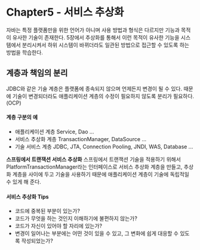 # Chapter5 - 서비스 추상화

자바는 특정 플랫폼만을 위한 언어가 아니며 사용 방법과 형식은 다르지만 기능과 목적이 유사한 기술이 존재한다.
5장에서 추상화를 통해서 이런 목적이 유사한 기능을 시스템에서 분리시켜서 하위 시스템이 바뀌더라도 일관된 방법으로 접근할 수 있도록 하는 방법을 학습한다.

## 계층과 책임의 분리

JDBC와 같은 기술 계층은 플랫폼에 종속되지 않으며 언제든지 변경이 될 수 있다. 때문에 기술이 변경되더라도 애플리케이션 계층의 수정이 필요하지 않도록 분리가 필요하다. (OCP)

#### 계층 구분의 예

- 애플리케이션 계층
  Service, Dao ...
- 서비스 추상화 계층
  TransactionManager, DataSource ...
- 기술 서비스 계층
  JDBC, JTA, Connection Pooling, JNDI, WAS, Database ...

**스프링에서 트랜잭션 서비스 추상화**
스프링에서 트랜잭션 기술을 적용하기 위해서 PlatformTransactionManager라는 인터페이스로 서비스 추상화 계층을 만들고, 추상화 계층을 사이에 두고 기술을 사용하기 때문에 애플리케이션 계층이 기술에 독립적일 수 있게 해 준다.

#### 서비스 추상화 Tips

- 코드에 중복된 부분이 있는가?
- 코드가 무엇을 하는 것인지 이해하기에 불편하지 않는가?
- 코드가 자신이 있어야 할 자리에 있는가?
- 변경이 일어나는 부분에는 어떤 것이 있을 수 있고, 그 변화에 쉽게 대응할 수 있도록 작성되었는가?
